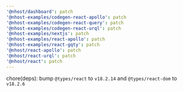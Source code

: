 ```yaml
---
'@nhost/dashboard': patch
'@nhost-examples/codegen-react-apollo': patch
'@nhost-examples/codegen-react-query': patch
'@nhost-examples/codegen-react-urql': patch
'@nhost-examples/nextjs': patch
'@nhost-examples/react-apollo': patch
'@nhost-examples/react-gqty': patch
'@nhost/react-apollo': patch
'@nhost/react-urql': patch
'@nhost/react': patch
---
```


chore(deps): bump `@types/react` to `v18.2.14` and `@types/react-dom` to `v18.2.6`
